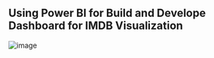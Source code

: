## Using Power BI for Build and Develope Dashboard for IMDB Visualization

![image](https://github.com/vitormarquesds/IMDB-Analysis/assets/92117147/8b599005-71f5-4db9-b944-7c43548fea3f)
